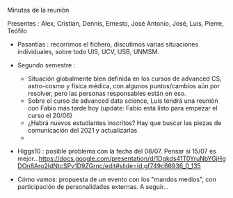 Minutas de la reunión

Presentes : Alex, Cristian, Dennis, Ernesto, José Antonio, José, Luis, Pierre, Teófilo

- Pasantías : recorrimos el fichero, discutimos varias situaciones individuales, sobre todo UIS, UCV, USB, UNMSM.  

- Segundo semestre : 
    - Situación globalmente bien definida en los cursos de advanced CS, astro-cosmo y física médica, con algunos puntos/cambios aún por resolver, pero las personas responsables están en eso. 
    - Sobre el curso de advanced data science, Luis tendrá una reunión con Fabio más tarde hoy (update: Fabio está listo para empezar el curso el 20/06)
    - ¿Habrá nuevos estudiantes inscritos? Hay que buscar las piezas de comunicación del 2021 y actualizarlas
    -
- Higgs10 : posible problema con la fecha del 08/07. Pensar si 15/07 es mejor...https://docs.google.com/presentation/d/1Dgkds41T0YruNbYGjHgDOn8Aro2IdNtcSPv1D9ZGrnc/edit#slide=id.gf749c66936_0_135

- Cómo vamos: propuesta de un evento con los "mandos medios", con participación de personalidades externas. A seguir...
